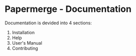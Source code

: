 # Papermerge - Documentation


Documentation is devided into 4 sections:

1. Installation
2. Help
3. User's Manual
4. Contributing 
